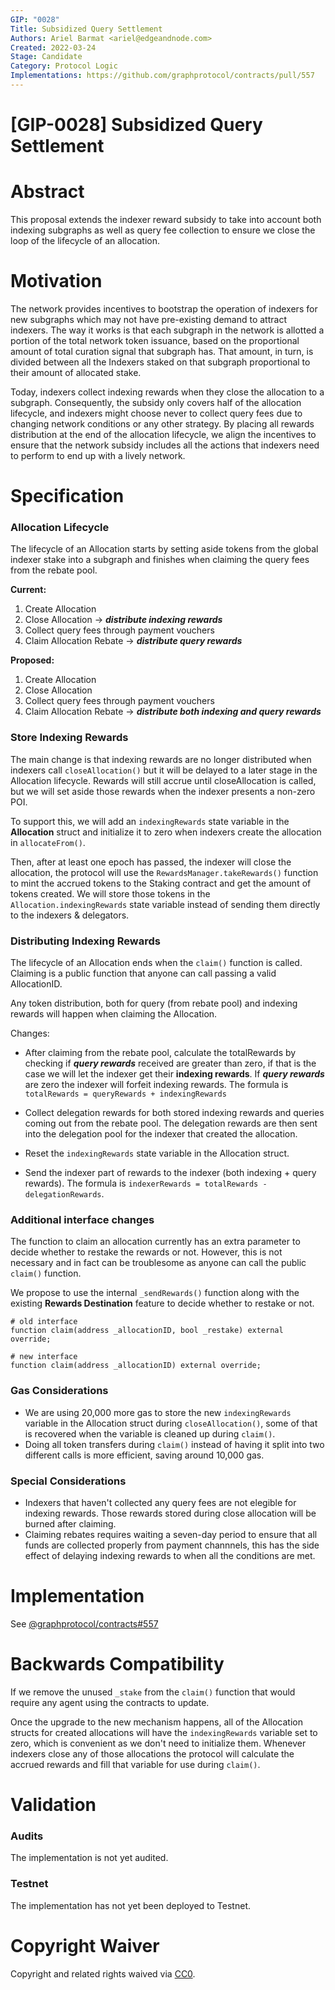 ```yaml
---
GIP: "0028"
Title: Subsidized Query Settlement
Authors: Ariel Barmat <ariel@edgeandnode.com>
Created: 2022-03-24
Stage: Candidate
Category: Protocol Logic
Implementations: https://github.com/graphprotocol/contracts/pull/557
---
```


# [GIP-0028] Subsidized Query Settlement

# Abstract

This proposal extends the indexer reward subsidy to take into account both indexing subgraphs as well as query fee collection to ensure we close the loop of the lifecycle of an allocation.

# Motivation

The network provides incentives to bootstrap the operation of indexers for new subgraphs which may not have pre-existing demand to attract indexers. The way it works is that each subgraph in the network is allotted a portion of the total network token issuance, based on the proportional amount of total curation signal that subgraph has. That amount, in turn, is divided between all the Indexers staked on that subgraph proportional to their amount of allocated stake.

Today, indexers collect indexing rewards when they close the allocation to a subgraph. Consequently, the subsidy only covers half of the allocation lifecycle, and indexers might choose never to collect query fees due to changing network conditions or any other strategy. By placing all rewards distribution at the end of the allocation lifecycle, we align the incentives to ensure that the network subsidy includes all the actions that indexers need to perform to end up with a lively network.

# Specification

### Allocation Lifecycle

The lifecycle of an Allocation starts by setting aside tokens from the global indexer stake into a subgraph and finishes when claiming the query fees from the rebate pool.

**Current:**

1. Create Allocation
2. Close Allocation -> **_distribute indexing rewards_**
3. Collect query fees through payment vouchers
4. Claim Allocation Rebate -> **_distribute query rewards_**

**Proposed:**

1. Create Allocation
2. Close Allocation
3. Collect query fees through payment vouchers
4. Claim Allocation Rebate -> **_distribute both indexing and query rewards_**

### Store Indexing Rewards

The main change is that indexing rewards are no longer distributed when indexers call `closeAllocation()` but it will be delayed to a later stage in the Allocation lifecycle. Rewards will still accrue until closeAllocation is called, but we will set aside those rewards when the indexer presents a non-zero POI.

To support this, we will add an `indexingRewards` state variable in the **Allocation** struct and initialize it to zero when indexers create the allocation in `allocateFrom()`.

Then, after at least one epoch has passed, the indexer will close the allocation, the protocol will use the `RewardsManager.takeRewards()` function to mint the accrued tokens to the Staking contract and get the amount of tokens created. We will store those tokens in the `Allocation.indexingRewards` state variable instead of sending them directly to the indexers & delegators.

### Distributing Indexing Rewards

The lifecycle of an Allocation ends when the `claim()` function is called. Claiming is a public function that anyone can call passing a valid AllocationID.

Any token distribution, both for query (from rebate pool) and indexing rewards will happen when claiming the Allocation.

Changes:

- After claiming from the rebate pool, calculate the totalRewards by checking if **_query rewards_** received are greater than zero, if that is the case we will let the indexer get their **indexing rewards**. If **_query rewards_** are zero the indexer will forfeit indexing rewards. The formula is `totalRewards = queryRewards + indexingRewards`

- Collect delegation rewards for both stored indexing rewards and queries coming out from the rebate pool. The delegation rewards are then sent into the delegation pool for the indexer that created the allocation.

- Reset the `indexingRewards` state variable in the Allocation struct.

- Send the indexer part of rewards to the indexer (both indexing + query rewards). The formula is `indexerRewards = totalRewards - delegationRewards`.

### Additional interface changes

The function to claim an allocation currently has an extra parameter to decide whether to restake the rewards or not. However, this is not necessary and in fact can be troublesome as anyone can call the public `claim()` function.

We propose to use the internal `_sendRewards()` function along with the existing **Rewards Destination** feature to decide whether to restake or not.

```
# old interface
function claim(address _allocationID, bool _restake) external override;

# new interface
function claim(address _allocationID) external override;
```

### Gas Considerations

- We are using 20,000 more gas to store the new `indexingRewards` variable in the Allocation struct during `closeAllocation()`, some of that is recovered when the variable is cleaned up during `claim()`.
- Doing all token transfers during `claim()` instead of having it split into two different calls is more efficient, saving around 10,000 gas.

### Special Considerations

- Indexers that haven't collected any query fees are not elegible for indexing rewards. Those rewards stored during close allocation will be burned after claiming.
- Claiming rebates requires waiting a seven-day period to ensure that all funds are collected properly from payment channnels, this has the side effect of delaying indexing rewards to when all the conditions are met.

# Implementation

See [@graphprotocol/contracts#557](https://github.com/graphprotocol/contracts/pull/557)

# Backwards Compatibility

If we remove the unused `_stake` from the `claim()` function that would require any agent using the contracts to update.

Once the upgrade to the new mechanism happens, all of the Allocation structs for created allocations will have the `indexingRewards` variable set to zero, which is convenient as we don't need to initialize them. Whenever indexers close any of those allocations the protocol will calculate the accrued rewards and fill that variable for use during `claim()`.

# Validation

### Audits

The implementation is not yet audited.

### Testnet

The implementation has not yet been deployed to Testnet.

# Copyright Waiver

Copyright and related rights waived via [CC0](https://creativecommons.org/publicdomain/zero/1.0/).